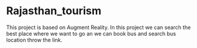 # Rajasthan_tourism
This project is based on Augment Reality. In this project we can search the best place where we want to go an we can book bus and search bus location throw the link.
